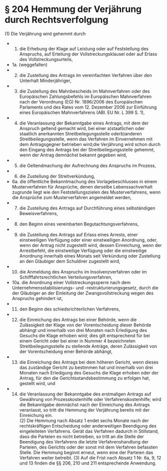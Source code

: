 # § 204 Hemmung der Verjährung durch Rechtsverfolgung
(1) Die Verjährung wird gehemmt durch
* 1. die Erhebung der Klage auf Leistung oder auf Feststellung des Anspruchs, auf Erteilung der Vollstreckungsklausel oder auf Erlass des Vollstreckungsurteils,
* 1a. (weggefallen)
* 2. die Zustellung des Antrags im vereinfachten Verfahren über den Unterhalt Minderjähriger,
* 3. die Zustellung des Mahnbescheids im Mahnverfahren oder des Europäischen Zahlungsbefehls im Europäischen Mahnverfahren nach der Verordnung (EG) Nr. 1896/2006 des Europäischen Parlaments und des Rates vom 12. Dezember 2006 zur Einführung eines Europäischen Mahnverfahrens (ABl. EU Nr. L 399 S. 1),
* 4. die Veranlassung der Bekanntgabe eines Antrags, mit dem der Anspruch geltend gemacht wird, bei einer a)staatlichen oder staatlich anerkannten Streitbeilegungsstelle oderb)anderen Streitbeilegungsstelle, wenn das Verfahren im Einvernehmen mit dem Antragsgegner betrieben wird;die Verjährung wird schon durch den Eingang des Antrags bei der Streitbeilegungsstelle gehemmt, wenn der Antrag demnächst bekannt gegeben wird,
* 5. die Geltendmachung der Aufrechnung des Anspruchs im Prozess,
* 6. die Zustellung der Streitverkündung,
* 6a. die öffentliche Bekanntmachung des Vorlagebeschlusses in einem Musterverfahren für Ansprüche, denen derselbe Lebenssachverhalt zugrunde liegt wie den Feststellungszielen des Musterverfahrens, wenn die Ansprüche zum Musterverfahren angemeldet werden,
* 7. die Zustellung des Antrags auf Durchführung eines selbständigen Beweisverfahrens,
* 8. den Beginn eines vereinbarten Begutachtungsverfahrens,
* 9. die Zustellung des Antrags auf Erlass eines Arrests, einer einstweiligen Verfügung oder einer einstweiligen Anordnung, oder, wenn der Antrag nicht zugestellt wird, dessen Einreichung, wenn der Arrestbefehl, die einstweilige Verfügung oder die einstweilige Anordnung innerhalb eines Monats seit Verkündung oder Zustellung an den Gläubiger dem Schuldner zugestellt wird,
* 10. die Anmeldung des Anspruchs im Insolvenzverfahren oder im Schifffahrtsrechtlichen Verteilungsverfahren,
* 10a. die Anordnung einer Vollstreckungssperre nach dem Unternehmensstabilisierungs- und -restrukturierungsgesetz, durch die der Gläubiger an der Einleitung der Zwangsvollstreckung wegen des Anspruchs gehindert ist,
* 11. den Beginn des schiedsrichterlichen Verfahrens,
* 12. die Einreichung des Antrags bei einer Behörde, wenn die Zulässigkeit der Klage von der Vorentscheidung dieser Behörde abhängt und innerhalb von drei Monaten nach Erledigung des Gesuchs die Klage erhoben wird; dies gilt entsprechend für bei einem Gericht oder bei einer in Nummer 4 bezeichneten Streitbeilegungsstelle zu stellende Anträge, deren Zulässigkeit von der Vorentscheidung einer Behörde abhängt,
* 13. die Einreichung des Antrags bei dem höheren Gericht, wenn dieses das zuständige Gericht zu bestimmen hat und innerhalb von drei Monaten nach Erledigung des Gesuchs die Klage erhoben oder der Antrag, für den die Gerichtsstandsbestimmung zu erfolgen hat, gestellt wird, und
* 14. die Veranlassung der Bekanntgabe des erstmaligen Antrags auf Gewährung von Prozesskostenhilfe oder Verfahrenskostenhilfe; wird die Bekanntgabe demnächst nach der Einreichung des Antrags veranlasst, so tritt die Hemmung der Verjährung bereits mit der Einreichung ein.  
(2) Die Hemmung nach Absatz 1 endet sechs Monate nach der rechtskräftigen Entscheidung oder anderweitigen Beendigung des eingeleiteten Verfahrens. Gerät das Verfahren dadurch in Stillstand, dass die Parteien es nicht betreiben, so tritt an die Stelle der Beendigung des Verfahrens die letzte Verfahrenshandlung der Parteien, des Gerichts oder der sonst mit dem Verfahren befassten Stelle. Die Hemmung beginnt erneut, wenn eine der Parteien das Verfahren weiter betreibt.
(3) Auf die Frist nach Absatz 1 Nr. 6a, 9, 12 und 13 finden die §§ 206, 210 und 211 entsprechende Anwendung.